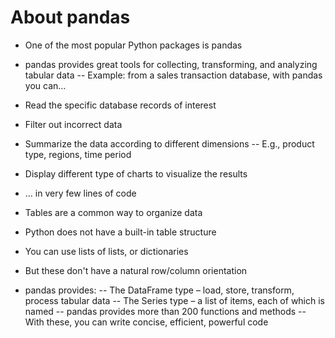 # About pandas
- One of the most popular Python packages is pandas
- pandas provides great tools for collecting, transforming, and analyzing tabular data
-- Example: from a sales transaction database, with pandas you can…
- Read the specific database records of interest
- Filter out incorrect data
- Summarize the data according to different dimensions
-- E.g., product type, regions, time period
- Display different type of charts to visualize the results
- … in very few lines of code

- Tables are a common way to organize data
- Python does not have a built-in table structure
- You can use lists of lists, or dictionaries
- But these don't have a natural row/column orientation
- pandas provides:
-- The DataFrame type – load, store, transform, process tabular data
-- The Series type – a list of items, each of which is named
-- pandas provides more than 200 functions and methods
-- With these, you can write concise, efficient, powerful code
